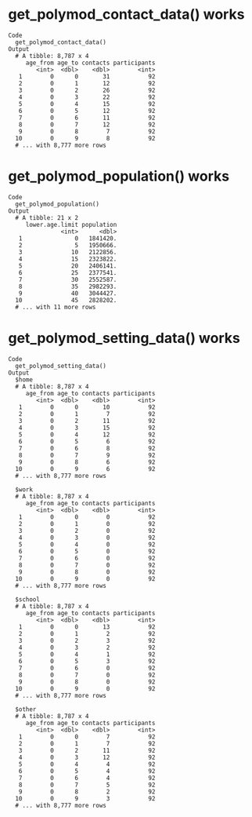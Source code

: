# get_polymod_contact_data() works

    Code
      get_polymod_contact_data()
    Output
      # A tibble: 8,787 x 4
         age_from age_to contacts participants
            <int>  <dbl>    <dbl>        <int>
       1        0      0       31           92
       2        0      1       12           92
       3        0      2       26           92
       4        0      3       22           92
       5        0      4       15           92
       6        0      5       12           92
       7        0      6       11           92
       8        0      7       12           92
       9        0      8        7           92
      10        0      9        8           92
      # ... with 8,777 more rows

# get_polymod_population() works

    Code
      get_polymod_population()
    Output
      # A tibble: 21 x 2
         lower.age.limit population
                   <int>      <dbl>
       1               0   1841420.
       2               5   1950666.
       3              10   2122856.
       4              15   2323822.
       5              20   2406141.
       6              25   2377541.
       7              30   2552587.
       8              35   2982293.
       9              40   3044427.
      10              45   2828202.
      # ... with 11 more rows

# get_polymod_setting_data() works

    Code
      get_polymod_setting_data()
    Output
      $home
      # A tibble: 8,787 x 4
         age_from age_to contacts participants
            <int>  <dbl>    <dbl>        <int>
       1        0      0       10           92
       2        0      1        7           92
       3        0      2       11           92
       4        0      3       15           92
       5        0      4       12           92
       6        0      5        6           92
       7        0      6        8           92
       8        0      7        9           92
       9        0      8        6           92
      10        0      9        6           92
      # ... with 8,777 more rows
      
      $work
      # A tibble: 8,787 x 4
         age_from age_to contacts participants
            <int>  <dbl>    <dbl>        <int>
       1        0      0        0           92
       2        0      1        0           92
       3        0      2        0           92
       4        0      3        0           92
       5        0      4        0           92
       6        0      5        0           92
       7        0      6        0           92
       8        0      7        0           92
       9        0      8        0           92
      10        0      9        0           92
      # ... with 8,777 more rows
      
      $school
      # A tibble: 8,787 x 4
         age_from age_to contacts participants
            <int>  <dbl>    <dbl>        <int>
       1        0      0       13           92
       2        0      1        2           92
       3        0      2        3           92
       4        0      3        2           92
       5        0      4        1           92
       6        0      5        3           92
       7        0      6        0           92
       8        0      7        0           92
       9        0      8        0           92
      10        0      9        0           92
      # ... with 8,777 more rows
      
      $other
      # A tibble: 8,787 x 4
         age_from age_to contacts participants
            <int>  <dbl>    <dbl>        <int>
       1        0      0        7           92
       2        0      1        7           92
       3        0      2       11           92
       4        0      3       12           92
       5        0      4        4           92
       6        0      5        4           92
       7        0      6        4           92
       8        0      7        5           92
       9        0      8        2           92
      10        0      9        3           92
      # ... with 8,777 more rows
      

